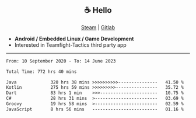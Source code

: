 <h2 align="center"> ☕ Hello </h2>

<p align="center">
  <a href="https://steamcommunity.com/id/Niforances/">Steam</a> |
  <a href="https://gitlab.com/niforances">Gitlab</a>
</p>

 - **Android / Embedded Linux / Game Development**
 - Interested in Teamfight-Tactics third party app

------

<!--START_SECTION:waka-->

```txt
From: 10 September 2020 - To: 14 June 2023

Total Time: 772 hrs 40 mins

Java             320 hrs 38 mins >>>>>>>>>>---------------   41.50 %
Kotlin           275 hrs 59 mins >>>>>>>>>----------------   35.72 %
Dart             83 hrs 1 min    >>>----------------------   10.75 %
C#               28 hrs 31 mins  >------------------------   03.69 %
Groovy           19 hrs 58 mins  >------------------------   02.59 %
JavaScript       8 hrs 56 mins   -------------------------   01.16 %
```

<!--END_SECTION:waka-->
